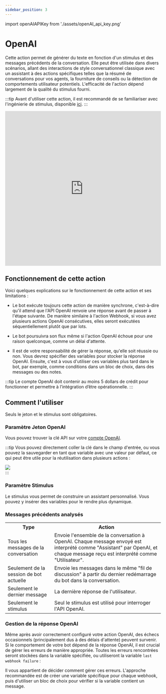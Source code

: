 ```yaml
---
sidebar_position: 3
---
```


import openAIAPIKey from './assets/openAI_api_key.png'

# OpenAI

Cette action permet de générer du texte en fonction d'un stimulus et des messages précédents de la conversation. Elle peut être utilisée dans divers scénarios, allant des interactions de style conversationnel classique avec un assistant à des actions spécifiques telles que la résumé de conversations pour vos agents, la fourniture de conseils ou la détection de comportements utilisateur potentiels. L'efficacité de l'action dépend largement de la qualité du stimulus fourni.

:::tip
Avant d'utiliser cette action, il est recommandé de se familiariser avec l'ingénierie de stimulus, disponible [ici](https://platform.openai.com/docs/guides/prompt-engineering).
:::

<iframe width="100%" height="500" src="https://www.youtube.com/embed/qvKuamQ207k" title="Comment utiliser l'action &quot;OpenAI&quot; - Chatbot Callbell" frameborder="0" allow="accelerometer; autoplay; clipboard-write; encrypted-media; gyroscope; picture-in-picture; web-share" allowfullscreen></iframe>

## Fonctionnement de cette action

Voici quelques explications sur le fonctionnement de cette action et ses limitations :

- Le bot exécute toujours cette action de manière synchrone, c'est-à-dire qu'il attend que l'API OpenAI renvoie une réponse avant de passer à l'étape suivante. De manière similaire à l'action Webhook, si vous avez plusieurs actions OpenAI consécutives, elles seront exécutées séquentiellement plutôt que par lots.

- Le bot poursuivra son flux même si l'action OpenAI échoue pour une raison quelconque, comme un délai d'attente.

- Il est de votre responsabilité de gérer la réponse, qu'elle soit réussie ou non. Vous devrez spécifier des variables pour stocker la réponse OpenAI. Ensuite, c'est à vous d'utiliser ces variables plus tard dans le bot, par exemple, comme conditions dans un bloc de choix, dans des messages ou des notes.

:::tip
Le compte OpenAI doit contenir au moins 5 dollars de crédit pour fonctionner et permettre à l’intégration d’être opérationnelle.
:::

## Comment l'utiliser

Seuls le jeton et le stimulus sont obligatoires.

### Paramètre Jeton OpenAI

Vous pouvez trouver la clé API sur votre [compte OpenAI](https://platform.openai.com/api-keys).

:::tip
Vous pouvez directement coller la clé dans le champ d'entrée, ou vous pouvez la sauvegarder en tant que variable avec une valeur par défaut, ce qui peut être utile pour la réutilisation dans plusieurs actions :

<div class="text--center">
    <img src={openAIAPIKey} width={500} />
</div>
:::

### Paramètre Stimulus

Le stimulus vous permet de construire un assistant personnalisé. Vous pouvez y insérer des variables pour le rendre plus dynamique.

### Messages précédents analysés

<table>
  <tr>
    <th>Type</th>
    <th>Action</th>
  </tr>
  <tr>
    <td>Tous les messages de la conversation</td>
    <td>Envoie l'ensemble de la conversation à OpenAI. Chaque message envoyé est interprété comme "Assistant" par OpenAI, et chaque message reçu est interprété comme "Utilisateur".</td>
  </tr>
  <tr>
    <td>Seulement de la session de bot actuelle</td>
    <td>Envoie les messages dans le même "fil de discussion" à partir du dernier redémarrage du bot dans la conversation.</td>
  </tr>
  <tr>
    <td>Seulement le dernier message</td>
    <td>La dernière réponse de l'utilisateur.</td>
  </tr>
  <tr>
    <td>Seulement le stimulus</td>
    <td>Seul le stimulus est utilisé pour interroger l'API OpenAI.</td>
  </tr>
</table>

### Gestion de la réponse OpenAI

Même après avoir correctement configuré votre action OpenAI, des échecs occasionnels (principalement dus à des délais d'attente) peuvent survenir. Si le comportement de votre bot dépend de la réponse OpenAI, il est crucial de gérer les erreurs de manière appropriée. Toutes les erreurs rencontrées seront stockées dans la variable spécifiée, ou utiliseront la variable `last webhook failure` :

Il vous appartient de décider comment gérer ces erreurs. L'approche recommandée est de créer une variable spécifique pour chaque webhook, puis d'utiliser un bloc de choix pour vérifier si la variable contient un message.
